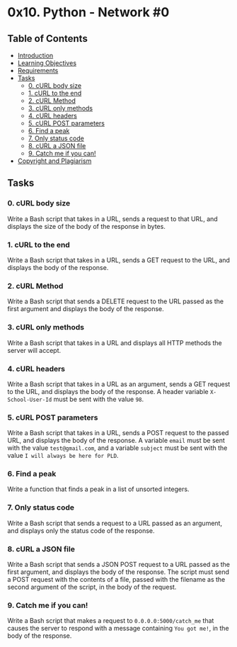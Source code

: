 
# 0x10. Python - Network #0

## Table of Contents
- [Introduction](#introduction)
- [Learning Objectives](#learning-objectives)
- [Requirements](#requirements)
- [Tasks](#tasks)
  - [0. cURL body size](#0-curl-body-size)
  - [1. cURL to the end](#1-curl-to-the-end)
  - [2. cURL Method](#2-curl-method)
  - [3. cURL only methods](#3-curl-only-methods)
  - [4. cURL headers](#4-curl-headers)
  - [5. cURL POST parameters](#5-curl-post-parameters)
  - [6. Find a peak](#6-find-a-peak)
  - [7. Only status code](#7-only-status-code)
  - [8. cURL a JSON file](#8-curl-a-json-file)
  - [9. Catch me if you can!](#9-catch-me-if-you-can)
- [Copyright and Plagiarism](#copyright-and-plagiarism)




## Tasks

### 0. cURL body size
Write a Bash script that takes in a URL, sends a request to that URL, and displays the size of the body of the response in bytes.

### 1. cURL to the end
Write a Bash script that takes in a URL, sends a GET request to the URL, and displays the body of the response.

### 2. cURL Method
Write a Bash script that sends a DELETE request to the URL passed as the first argument and displays the body of the response.

### 3. cURL only methods
Write a Bash script that takes in a URL and displays all HTTP methods the server will accept.

### 4. cURL headers
Write a Bash script that takes in a URL as an argument, sends a GET request to the URL, and displays the body of the response. A header variable `X-School-User-Id` must be sent with the value `98`.

### 5. cURL POST parameters
Write a Bash script that takes in a URL, sends a POST request to the passed URL, and displays the body of the response. A variable `email` must be sent with the value `test@gmail.com`, and a variable `subject` must be sent with the value `I will always be here for PLD`.

### 6. Find a peak
Write a function that finds a peak in a list of unsorted integers.

### 7. Only status code
Write a Bash script that sends a request to a URL passed as an argument, and displays only the status code of the response.

### 8. cURL a JSON file
Write a Bash script that sends a JSON POST request to a URL passed as the first argument, and displays the body of the response. The script must send a POST request with the contents of a file, passed with the filename as the second argument of the script, in the body of the request.

### 9. Catch me if you can!
Write a Bash script that makes a request to `0.0.0.0:5000/catch_me` that causes the server to respond with a message containing `You got me!`, in the body of the response.
